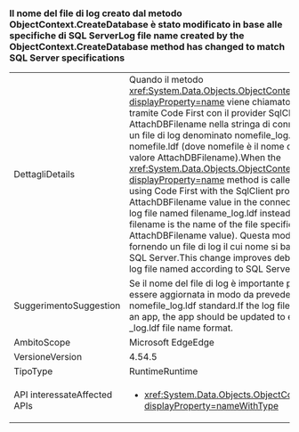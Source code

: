 ### <a name="log-file-name-created-by-the-objectcontextcreatedatabase-method-has-changed-to-match-sql-server-specifications"></a><span data-ttu-id="7a54e-101">Il nome del file di log creato dal metodo ObjectContext.CreateDatabase è stato modificato in base alle specifiche di SQL Server</span><span class="sxs-lookup"><span data-stu-id="7a54e-101">Log file name created by the ObjectContext.CreateDatabase method has changed to match SQL Server specifications</span></span>

|   |   |
|---|---|
|<span data-ttu-id="7a54e-102">Dettagli</span><span class="sxs-lookup"><span data-stu-id="7a54e-102">Details</span></span>|<span data-ttu-id="7a54e-103">Quando il metodo <xref:System.Data.Objects.ObjectContext.CreateDatabase?displayProperty=name> viene chiamato direttamente oppure tramite Code First con il provider SqlClient e un valore AttachDBFilename nella stringa di connessione, viene creato un file di log denominato nomefile_log.ldf invece di nomefile.ldf (dove nomefile è il nome del file specificato dal valore AttachDBFilename).</span><span class="sxs-lookup"><span data-stu-id="7a54e-103">When the <xref:System.Data.Objects.ObjectContext.CreateDatabase?displayProperty=name> method is called either directly or by using Code First with the SqlClient provider and an AttachDBFilename value in the connection string, it creates a log file named filename_log.ldf instead of filename.ldf (where filename is the name of the file specified by the AttachDBFilename value).</span></span> <span data-ttu-id="7a54e-104">Questa modifica migliora il debug fornendo un file di log il cui nome si basa sulle specifiche di SQL Server.</span><span class="sxs-lookup"><span data-stu-id="7a54e-104">This change improves debugging by providing a log file named according to SQL Server specifications.</span></span>|
|<span data-ttu-id="7a54e-105">Suggerimento</span><span class="sxs-lookup"><span data-stu-id="7a54e-105">Suggestion</span></span>|<span data-ttu-id="7a54e-106">Se il nome del file di log è importante per un'app, l'app deve essere aggiornata in modo da prevedere il formato nomefile_log.ldf standard.</span><span class="sxs-lookup"><span data-stu-id="7a54e-106">If the log file name is important for an app, the app should be updated to expect the standard _log.ldf file name format.</span></span>|
|<span data-ttu-id="7a54e-107">Ambito</span><span class="sxs-lookup"><span data-stu-id="7a54e-107">Scope</span></span>|<span data-ttu-id="7a54e-108">Microsoft Edge</span><span class="sxs-lookup"><span data-stu-id="7a54e-108">Edge</span></span>|
|<span data-ttu-id="7a54e-109">Versione</span><span class="sxs-lookup"><span data-stu-id="7a54e-109">Version</span></span>|<span data-ttu-id="7a54e-110">4.5</span><span class="sxs-lookup"><span data-stu-id="7a54e-110">4.5</span></span>|
|<span data-ttu-id="7a54e-111">Tipo</span><span class="sxs-lookup"><span data-stu-id="7a54e-111">Type</span></span>|<span data-ttu-id="7a54e-112">Runtime</span><span class="sxs-lookup"><span data-stu-id="7a54e-112">Runtime</span></span>|
|<span data-ttu-id="7a54e-113">API interessate</span><span class="sxs-lookup"><span data-stu-id="7a54e-113">Affected APIs</span></span>|<ul><li><xref:System.Data.Objects.ObjectContext.CreateDatabase?displayProperty=nameWithType></li></ul>|

